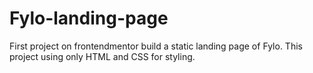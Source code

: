# Fylo-landing-page
First project on frontendmentor build a static landing page of Fylo. This project using only HTML and CSS for styling.
